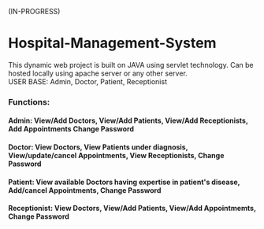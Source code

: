 (IN-PROGRESS) <br>
# Hospital-Management-System
This dynamic web project is built on JAVA using servlet technology. Can be hosted locally using apache server or any other server.
<br>
USER BASE: Admin, Doctor, Patient, Receptionist <br>
### Functions:<br>
#### Admin: View/Add Doctors, View/Add Patients, View/Add Receptionists, Add Appointments Change Password <br>
#### Doctor: View Doctors, View Patients under diagnosis, View/update/cancel Appointments, View Receptionists, Change Password  <br>
#### Patient: View available Doctors having expertise in patient's disease, Add/cancel Appointments, Change Password <br>
#### Receptionist: View Doctors, View/Add Patients, View/Add Appointmemts, Change Password <br>
